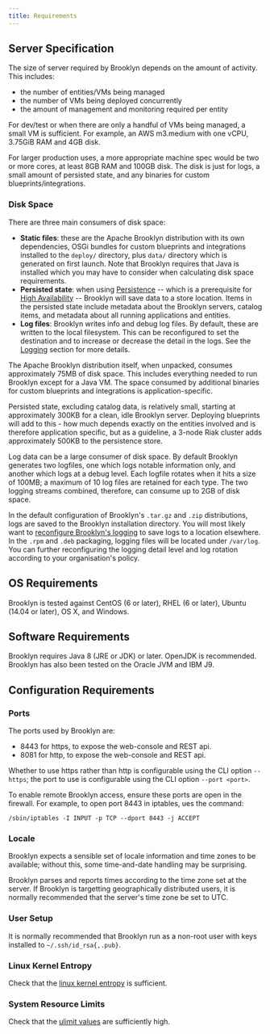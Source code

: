 ```yaml
---
title: Requirements
---
```


## Server Specification

The size of server required by Brooklyn depends on the amount of activity. This includes:

* the number of entities/VMs being managed
* the number of VMs being deployed concurrently
* the amount of management and monitoring required per entity

For dev/test or when there are only a handful of VMs being managed, a small VM is sufficient.
For example, an AWS m3.medium with one vCPU, 3.75GiB RAM and 4GB disk.

For larger production uses, a more appropriate machine spec would be two or more cores,
at least 8GB RAM and 100GB disk. The disk is just for logs, a small amount of persisted state, and
any binaries for custom blueprints/integrations.


### Disk Space

There are three main consumers of disk space:

* **Static files**: these are the Apache Brooklyn distribution with its own
  dependencies, OSGi bundles for custom blueprints and integrations installed to the `deploy/` directory,
  plus `data/` directory which is generated on first launch.
  Note that Brooklyn requires that Java is installed which
  you may have to consider when calculating disk space requirements.
* **Persisted state**: when using [Persistence]({{book.path.docs}}/ops/persistence/index.md) -- which
  is a prerequisite for [High Availability]({{book.path.docs}}/ops/high-availability/index.md) -- Brooklyn
  will save data to a store location. Items in the persisted state include
  metadata about the Brooklyn servers, catalog items, and metadata about all
  running applications and entities.
* **Log files**: Brooklyn writes info and debug log files. By default, these are
  written to the local filesystem. This can be reconfigured to set the
  destination and to increase or decrease the detail in the logs. See the
  [Logging]({{book.path.docs}}/ops/logging.md) section for more details.

The Apache Brooklyn distribution itself, when unpacked, consumes approximately
75MB of disk space. This includes everything needed to run Brooklyn except for a
Java VM. The space consumed by additional binaries for custom blueprints and
integrations is application-specific.

Persisted state, excluding catalog data, is relatively small, starting at
approximately 300KB for a clean, idle Brooklyn server. Deploying blueprints will
add to this - how much depends exactly on the entities involved and is therefore
application specific, but as a guideline, a 3-node Riak cluster adds
approximately 500KB to the persistence store.

Log data can be a large consumer of disk space. By default Brooklyn generates
two logfiles, one which logs notable information only, and another which logs at
a debug level. Each logfile rotates when it hits a size of 100MB; a maximum of
10 log files are retained for each type. The two logging streams combined,
therefore, can consume up to 2GB of disk space.

In the default configuration of Brooklyn's `.tar.gz` and `.zip` distributions,
logs are saved to the Brooklyn installation directory. You will most likely want
to [reconfigure Brooklyn's logging]({{book.path.docs}}/ops/logging.md) to save logs to a location
elsewhere. In the `.rpm` and `.deb` packaging, logging files will be located
under `/var/log`. You can further reconfiguring the logging detail level and log
rotation according to your organisation's policy.


## OS Requirements

Brooklyn is tested against CentOS (6 or later), RHEL (6 or later), Ubuntu (14.04 or later), OS X, and Windows.


## Software Requirements

Brooklyn requires Java 8 (JRE or JDK) or later.
OpenJDK is recommended. Brooklyn has also been tested on the Oracle JVM and IBM J9.


## Configuration Requirements

### Ports

The ports used by Brooklyn are:

* 8443 for https, to expose the web-console and REST api.
* 8081 for http, to expose the web-console and REST api.

Whether to use https rather than http is configurable using the CLI option `--https`; 
the port to use is configurable using the CLI option `--port <port>`.

To enable remote Brooklyn access, ensure these ports are open in the firewall.
For example, to open port 8443 in iptables, ues the command:

    /sbin/iptables -I INPUT -p TCP --dport 8443 -j ACCEPT


### Locale

Brooklyn expects a sensible set of locale information and time zones to be available;
without this, some time-and-date handling may be surprising.

Brooklyn parses and reports times according to the time zone set at the server.
If Brooklyn is targetting geographically distributed users, 
it is normally recommended that the server's time zone be set to UTC.


### User Setup

It is normally recommended that Brooklyn run as a non-root user with keys installed to `~/.ssh/id_rsa{,.pub}`. 


### Linux Kernel Entropy

Check that the [linux kernel entropy]({{book.path.docs}}/ops/troubleshooting/increase-entropy.md) is sufficient.


### System Resource Limits

Check that the [ulimit values]({{book.path.docs}}/ops/troubleshooting/increase-system-resource-limits.md) are sufficiently high.
